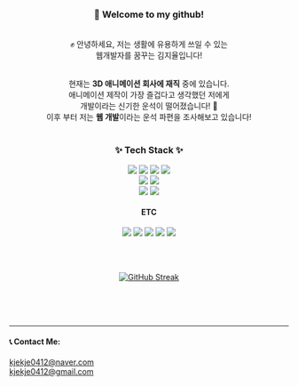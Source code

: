 <div align="center" > 

</br>
</br>

### **🙌 Welcome to my github!**

</br>
✊ 안녕하세요, 저는 생활에 유용하게 쓰일 수 있는 
</br>웹개발자를 꿈꾸는 김지율입니다!
</br>
</br>

현재는 **3D 애니메이션 회사에 재직** 중에 있습니다. 
</br> 애니메이션 제작이 가장 즐겁다고 생각했던 저에게 
</br>개발이라는 신기한 운석이 떨어졌습니다! 🌠 
</br> 이후 부터 저는 **웹 개발**이라는 운석 파편을 조사해보고 있습니다!
</br>
</br>

    
  ### ✨ Tech Stack ✨

<img src="https://img.shields.io/badge/HTML-E34F26?style=flat-square&logo=html5&logoColor=white"/> <img src="https://img.shields.io/badge/CSS-1572B6?style=flat-square&logo=CSS3&logoColor=white"/> <img src="https://img.shields.io/badge/JavaScript-F7DF1E?style=flat-square&logo=javascript&logoColor=white"/> <img src="https://img.shields.io/badge/React-61DAFB?style=flat-square&logo=react&logoColor=white"/>  </br>
<img src="https://img.shields.io/badge/Python-3776AB?style=flat-square&logo=python&logoColor=white"/> <img src="https://img.shields.io/badge/MySQL-4479A1?style=flat-square&logo=mysql&logoColor=white"/> <br> <img src="https://img.shields.io/badge/git-F05032?style=flat-square&logo=git&logoColor=white"/> <img src="https://img.shields.io/badge/subversion-809CC9?style=flat-square&logo=subversion&logoColor=white"/>

#### ETC
<img src="https://img.shields.io/badge/UnrealEngine-0E1128?style=flat-square&logo=unreal engine&logoColor=white"/> <img src="https://img.shields.io/badge/MAYA-1BB0B2?style=flat-square&logo=autodesk&logoColor=white"/> <img src="https://img.shields.io/badge/PS-31A8FF?style=flat-square&logo=adobephotoshop&logoColor=white"/> <img src="https://img.shields.io/badge/AI-FF9A00?style=flat-square&logo=adobeillustrator&logoColor=white"/> <img src="https://img.shields.io/badge/AE-9999FF?style=flat-square&logo=adobeaftereffects&logoColor=white"/>

</br>
</br>

[![GitHub Streak](https://streak-stats.demolab.com?user=Jiyul-Kim&theme=cobalt2)](https://git.io/streak-stats)  </div>

</br>
</br>
</br>
<hr>

#### 📞 Contact Me:
kjekje0412@naver.com </br>
kjekje0412@gmail.com

</div>
